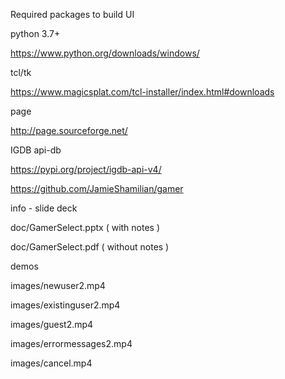 



Required packages to build UI 

python 3.7+

https://www.python.org/downloads/windows/

tcl/tk

https://www.magicsplat.com/tcl-installer/index.html#downloads

page 

http://page.sourceforge.net/

IGDB api-db

https://pypi.org/project/igdb-api-v4/


https://github.com/JamieShamilian/gamer


info - slide deck

doc/GamerSelect.pptx  ( with notes )

doc/GamerSelect.pdf ( without notes )


demos

images/newuser2.mp4

images/existinguser2.mp4

images/guest2.mp4

images/errormessages2.mp4

images/cancel.mp4

